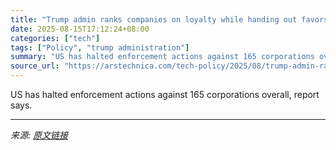 ```yaml
---
title: "Trump admin ranks companies on loyalty while handing out favors to Big Tech"
date: 2025-08-15T17:12:24+08:00
categories: ["tech"]
tags: ["Policy", "trump administration"]
summary: "US has halted enforcement actions against 165 corporations overall, report says."
source_url: "https://arstechnica.com/tech-policy/2025/08/trump-admin-ranks-companies-on-loyalty-while-handing-out-favors-to-big-tech/"
---
```


US has halted enforcement actions against 165 corporations overall, report says.

---

*来源: [原文链接](https://arstechnica.com/tech-policy/2025/08/trump-admin-ranks-companies-on-loyalty-while-handing-out-favors-to-big-tech/)*
